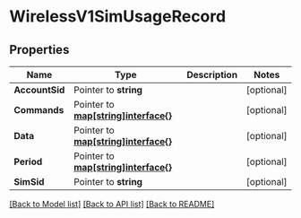 # WirelessV1SimUsageRecord

## Properties

Name | Type | Description | Notes
------------ | ------------- | ------------- | -------------
**AccountSid** | Pointer to **string** |  | [optional] 
**Commands** | Pointer to [**map[string]interface{}**](.md) |  | [optional] 
**Data** | Pointer to [**map[string]interface{}**](.md) |  | [optional] 
**Period** | Pointer to [**map[string]interface{}**](.md) |  | [optional] 
**SimSid** | Pointer to **string** |  | [optional] 

[[Back to Model list]](../README.md#documentation-for-models) [[Back to API list]](../README.md#documentation-for-api-endpoints) [[Back to README]](../README.md)


